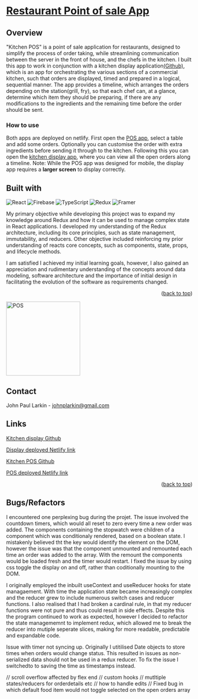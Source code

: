 <a name="readme-top"></a>

# <a href="https://kitchenpos.netlify.app/">Restaurant Point of sale App</a>

## Overview

"Kitchen POS" is a point of sale application for restaurants, designed to simplify the process of order taking, while streamlining communication between the server in the front of house, and the chefs in the kitchen. I built this app to work in conjunction with a kitchen display application<a href="https://github.com/Fishamble/kitchen_back_end">(Github)</a>, which is an app for orchestrating the various sections of a commercial kitchen, such that orders are displayed, timed and prepared in a logical, sequential manner. The app provides a timeline, which arranges the orders depending on the station(grill, fry), so that each chef can, at a glance, determine which item they should be preparing, if there are any modifications to the ingredients and the remaining time before the order should be sent.

### How to use

Both apps are deployed on netlify. First open the <a href="https://kitchenpos.netlify.app/">POS app</a>, select a table and add some orders. Optionally you can customise the order with extra ingredients before sending it through to the kitchen.
Following this you can open the <a href="https://kitchendisplay.netlify.app/">kitchen display app</a>, where you can view all the open orders along a timeline.
Note: While the POS app was designed for mobile, the display app requires a **larger screen** to display correctly.

## Built with

![React](https://img.shields.io/badge/react-%2320232a.svg?style=for-the-badge&logo=react&logoColor=%2361DAFB)
![Firebase](https://img.shields.io/badge/Firebase-039BE5?style=for-the-badge&logo=Firebase&logoColor=white)
![TypeScript](https://img.shields.io/badge/typescript-%23007ACC.svg?style=for-the-badge&logo=typescript&logoColor=white)
![Redux](https://img.shields.io/badge/redux-%23593d88.svg?style=for-the-badge&logo=redux&logoColor=white)
![Framer](https://img.shields.io/badge/Framer-black?style=for-the-badge&logo=framer&logoColor=blue)

My primary objective while developing this project was to expand my knowledge around Redux and how it can be used to manage complex state in React applications. I developed my understanding of the Redux architecture, including its core principles, such as state management, immutability, and reducers.
Other objective included reinforcing my prior understanding of reacts core concepts, such as components, state, props, and lifecycle methods.

I am satisfied I achieved my initial learning goals, however, I also gained an appreciation and rudimentary understanding of the concepts
around data modeling, software architecture and the importance of initial design in facilitating the evolution of the software as requirements changed.

<p align="right">(<a href="#readme-top">back to top</a>)</p>
<span>
    <a href="https://kitchenpos.netlify.app/">
      <img src="https://github.com/Fishamble/kitchenpos/blob/master/src/Assets/KitchenPOS.jpg?raw=true" alt="POS" width="200px" />      
    </a>
    <br>
</span>

<!-- CONTACT -->

## Contact

John Paul Larkin - johnplarkin@gmail.com

## Links

<a href="https://github.com/Fishamble/kitchen_back_end">Kitchen display Github</a>

<a href="https://kitchendisplay.netlify.app/">Display deployed Netlify link</a>

<a href="https://github.com/Fishamble/kitchenpos">Kitchen POS Github</a>

<a href="https://kitchenpos.netlify.app/">POS deployed Netlify link</a>

<p align="right">(<a href="#readme-top">back to top</a>)</p>

## Bugs/Refactors

I encountered one perplexing bug during the projet. The issue involved the countdown timers, which would all reset to zero every time a new order was added. The components containing the stopwatch were children of a component which was conditionaly rendered, based on a boolean state. I mistakenly believed tht the key would identify the element on the DOM, however the issue was that the component unmounted and remounted each time an order was added to the array. With the remount the components would be loaded fresh and the timer would restart. I fixed the issue by using css toggle the display on and off, rather than coditionally mounting to the DOM.

I originally employed the inbuilt useContext and useReducer hooks for state managaement. With time the application state became increasingly complex and the reducer grew to include numerous switch cases and reducer functions. I also realised that I had broken a cardinal rule, in that my reducer functions were not pure and thus could result in side effects. Despite this the program continued to work as expected, however I decided to refactor the state managememnt to implement redux, which allowed me to break the reducer into mutiple seperate slices, making for more readable, predictable and expandable code.

Issue with timer not syncing up. Originally I utitilised Date objects to store times when orders would change status. This resulted in issues as non-serialized data should not be used in a redux reducer. To fix the issue I switchedto to saving the time as timestamps instead.

// scroll overflow affected by flex end
// custom hooks
// mutltiple states/reducers for orderdetails etc
// how to handle edits
// Fixed bug in which default food item would not toggle selected on the open orders array
